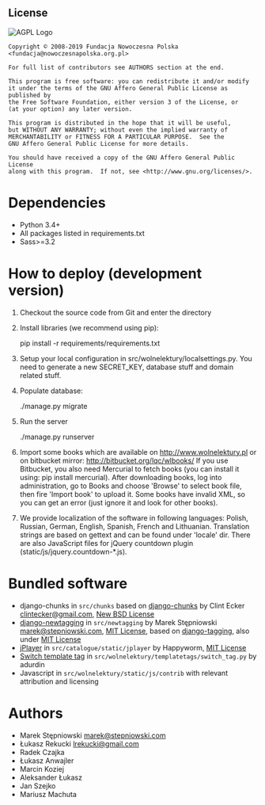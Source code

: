 License
-------

  ![AGPL Logo](http://www.gnu.org/graphics/agplv3-155x51.png)
    
    Copyright © 2008-2019 Fundacja Nowoczesna Polska <fundacja@nowoczesnapolska.org.pl>
    
    For full list of contributors see AUTHORS section at the end. 

    This program is free software: you can redistribute it and/or modify
    it under the terms of the GNU Affero General Public License as published by
    the Free Software Foundation, either version 3 of the License, or
    (at your option) any later version.

    This program is distributed in the hope that it will be useful,
    but WITHOUT ANY WARRANTY; without even the implied warranty of
    MERCHANTABILITY or FITNESS FOR A PARTICULAR PURPOSE.  See the
    GNU Affero General Public License for more details.

    You should have received a copy of the GNU Affero General Public License
    along with this program.  If not, see <http://www.gnu.org/licenses/>.
    
Dependencies
============

 * Python 3.4+
 * All packages listed in requirements.txt
 * Sass>=3.2

How to deploy (development version)
=============

1. Checkout the source code from Git and enter the directory
2. Install libraries (we recommend using pip):

    pip install -r requirements/requirements.txt

3. Setup your local configuration in src/wolnelektury/localsettings.py. You need to generate a new SECRET_KEY, database stuff and domain related stuff.
4. Populate database:
    
    ./manage.py migrate

5. Run the server

   ./manage.py runserver

    
6. Import some books which are available on http://www.wolnelektury.pl or on bitbucket mirror: http://bitbucket.org/lqc/wlbooks/
   If you use Bitbucket, you also need Mercurial to fetch books (you can install it using: pip install mercurial).
   After downloading books, log into administration, go to Books and choose 'Browse' to select book file,
   then fire 'Import book' to upload it. Some books have invalid XML, so you can get an error
   (just ignore it and look for other books).
   
7. We provide localization of the software in following languages: Polish, Russian, German, English, Spanish, French and Lithuanian.
   Translation strings are based on gettext and can be found under 'locale' dir.
   There are also JavaScript files for jQuery countdown plugin (static/js/jquery.countdown-*.js).

Bundled software
================

* django-chunks
  in `src/chunks`
  based on [django-chunks](http://code.google.com/p/django-chunks/)
  by Clint Ecker <clintecker@gmail.com>,
  [New BSD License](http://www.opensource.org/licenses/bsd-license.php)
* [django-newtagging](http://www.bitbucket.org/zuber/django-newtagging/)
  in `src/newtagging`
  by Marek Stępniowski <marek@stepniowski.com>,
  [MIT License](http://www.opensource.org/licenses/mit-license.php),
  based on [django-tagging](http://code.google.com/p/django-tagging/), also under [MIT License](http://www.opensource.org/licenses/mit-license.php)
* [jPlayer](http://jplayer.org/)
  in `src/catalogue/static/jplayer`
  by Happyworm,
  [MIT License](http://opensource.org/licenses/MIT)
* [Switch template tag](http://djangosnippets.org/snippets/967/)
  in `src/wolnelektury/templatetags/switch_tag.py`
  by adurdin
* Javascript in `src/wolnelektury/static/js/contrib`
  with relevant attribution and licensing
  


Authors
=======
 * Marek Stępniowski  <marek@stepniowski.com>
 * Łukasz Rekucki <lrekucki@gmail.com>
 * Radek Czajka
 * Łukasz Anwajler
 * Marcin Koziej
 * Aleksander Łukasz
 * Jan Szejko
 * Mariusz Machuta
